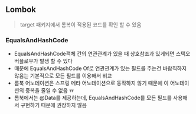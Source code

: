 ## Lombok
> target 패키지에서 롬복이 적용된 코드를 확인 할 수 있음

### EqualsAndHashCode
- EqualsAndHashCode객체 간의 연관관계가 있을 때 상호참조과 있게되면 스택오버플로우가 발생 할 수 있다
- 때문에 EqualsAndHashCode Of로 연관관계가 있는 필드를 주는건 바람직하지 않음는 기본적으로 모든 필드를 이용해서 비교
- 롬북 어노테이션은 스프링 메타 어노테이션으로 동작하지 않기 때문에 이 어노테이션의 중복을 줄일 수 없음 ㅠ
- 롬북에서는 @Data를 제공하는데, EqualsAndHashCode를 모든 필드를 사용해서 구현하기 때문에 권장하지 않음
